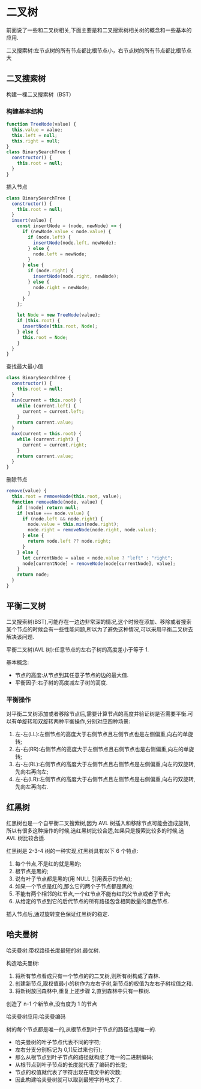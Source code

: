 # 二叉树

前面说了一些和二叉树相关,下面主要是和二叉搜索树相关树的概念和一些基本的应用.

二叉搜索树:左节点树的所有节点都比根节点小，右节点树的所有节点都比根节点大

## 二叉搜索树

构建一棵二叉搜索树（BST）

### 构建基本结构

```js
function TreeNode(value) {
  this.value = value;
  this.left = null;
  this.right = null;
}
class BinarySearchTree {
  constructor() {
    this.root = null;
  }
}
```

插入节点

```js
class BinarySearchTree {
  constructor() {
    this.root = null;
  }
  insert(value) {
    const insertNode = (node, newNode) => {
      if (newNode.value < node.value) {
        if (node.left) {
          insertNode(node.left, newNode);
        } else {
          node.left = newNode;
        }
      } else {
        if (node.right) {
          insertNode(node.right, newNode);
        } else {
          node.right = newNode;
        }
      }
    };

    let Node = new TreeNode(value);
    if (this.root) {
      insertNode(this.root, Node);
    } else {
      this.root = Node;
    }
  }
}
```

查找最大最小值

```js
class BinarySearchTree {
  constructor() {
    this.root = null;
  }
  min(current = this.root) {
    while (current.left) {
      current = current.left;
    }
    return current.value;
  }
  max(current = this.root) {
    while (current.right) {
      current = current.right;
    }
    return current.value;
  }
}
```

删除节点

```js
remove(value) {
  this.root = removeNode(this.root, value);
  function removeNode(node, value) {
    if (!node) return null;
    if (value === node.value) {
      if (node.left && node.right) {
        node.value = this.min(node.right);
        node.right = removeNode(node.right, node.value);
      } else {
        return node.left ?? node.right;
      }
    } else {
      let currentNode = value < node.value ? "left" : "right";
      node[currentNode] = removeNode(node[currentNode], value);
    }
    return node;
  }
}
```

## 平衡二叉树

二叉搜索树(BST),可能存在一边边非常深的情况,这个时候在添加、移除或者搜索某个节点的时候会有一些性能问题,所以为了避免这种情况,可以采用平衡二叉树去解决该问题.

平衡二叉树(AVL 树):任意节点的左右子树的高度差小于等于 1.

基本概念:

- 节点的高度:从节点到其任意子节点的边的最大值.
- 平衡因子:右子树的高度减左子树的高度.

### 平衡操作

对平衡二叉树添加或者移除节点后,需要计算节点的高度并验证树是否需要平衡.可以有单旋转和双旋转两种平衡操作,分别对应四种场景:

1. 左-左(LL):左侧节点的高度大于右侧节点且左侧节点也是左侧偏重,向右的单旋转;
2. 右-右(RR):右侧节点的高度大于左侧节点且右侧节点也是右侧偏重,向左的单旋转;
3. 右-左(RL):右侧节点的高度大于左侧节点且右侧节点是左侧偏重,向左的双旋转,先向右再向左;
4. 左-右(LR):左侧节点的高度大于右侧节点且左侧节点是右侧偏重,向右的双旋转,先向左再向右.

## 红黑树

红黑树也是一个自平衡二叉搜索树,因为 AVL 树插入和移除节点可能会造成旋转,所以有很多这种操作的时候,选红黑树比较合适,如果只是搜索比较多的时候,选 AVL 树比较合适.

红黑树是 2-3-4 树的一种实现,红黑树具有以下 6 个特点:

1. 每个节点,不是红的就是黑的;
2. 根节点是黑的;
3. 说有叶子节点都是黑的(用 NULL 引用表示的节点);
4. 如果一个节点是红的,那么它的两个子节点都是黑的;
5. 不能有两个相邻的红节点,一个红节点不能有红的父节点或者子节点;
6. 从给定的节点到它的后代节点的所有路径包含相同数量的黑色节点.

插入节点后,通过旋转变色保证红黑树的稳定.

## 哈夫曼树

哈夫曼树:带权路径长度最短的树.最优树.

构造哈夫曼树:

1. 将所有节点看成只有一个节点的的二叉树,则所有树构成了森林.
2. 创建新节点,取权值最小的树作为左右子树,新节点的权值为左右子树权值之和.
3. 将新树放回森林中,重复上述步骤 2,直到森林中只有一棵树.

创造了 n-1 个新节点,没有度为 1 的节点

哈夫曼树应用:哈夫曼编码

树的每个节点都是唯一的,从根节点到叶子节点的路径也是唯一的.

- 哈夫曼树的叶子节点代表不同的字符;
- 左右分支分别标记为 0,1(反过来也行);
- 那么从根节点到叶子节点的路径就构成了唯一的二进制编码;
- 从根节点到叶子节点的长度就代表了编码的长度;
- 节点的权值就代表了字符出现在电文中的次数;
- 因此构建哈夫曼树就可以取到最短字符电文了.
